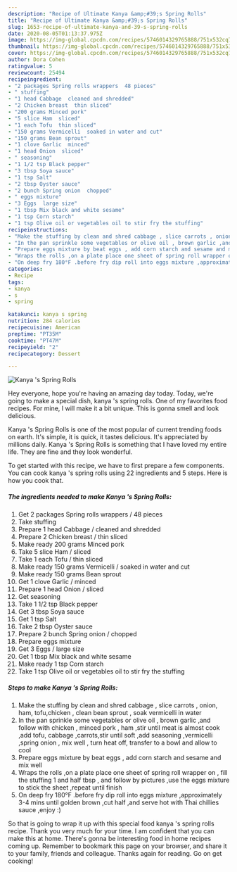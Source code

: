 ```yaml
---
description: "Recipe of Ultimate Kanya &amp;#39;s Spring Rolls"
title: "Recipe of Ultimate Kanya &amp;#39;s Spring Rolls"
slug: 1653-recipe-of-ultimate-kanya-and-39-s-spring-rolls
date: 2020-08-05T01:13:37.975Z
image: https://img-global.cpcdn.com/recipes/5746014329765888/751x532cq70/kanya-s-spring-rolls-recipe-main-photo.jpg
thumbnail: https://img-global.cpcdn.com/recipes/5746014329765888/751x532cq70/kanya-s-spring-rolls-recipe-main-photo.jpg
cover: https://img-global.cpcdn.com/recipes/5746014329765888/751x532cq70/kanya-s-spring-rolls-recipe-main-photo.jpg
author: Dora Cohen
ratingvalue: 5
reviewcount: 25494
recipeingredient:
- "2 packages Spring rolls wrappers  48 pieces"
- " stuffing"
- "1 head Cabbage  cleaned and shredded"
- "2 Chicken breast  thin sliced"
- "200 grams Minced pork"
- "5 slice Ham  sliced"
- "1 each Tofu  thin sliced"
- "150 grams Vermicelli  soaked in water and cut"
- "150 grams Bean sprout"
- "1 clove Garlic  minced"
- "1 head Onion  sliced"
- " seasoning"
- "1 1/2 tsp Black pepper"
- "3 tbsp Soya sauce"
- "1 tsp Salt"
- "2 tbsp Oyster sauce"
- "2 bunch Spring onion  chopped"
- " eggs mixture"
- "3 Eggs  large size"
- "1 tbsp Mix black and white sesame"
- "1 tsp Corn starch"
- "1 tsp Olive oil or vegetables oil to stir fry the stuffing"
recipeinstructions:
- "Make the stuffing by clean and shred cabbage , slice carrots , onion, ham, tofu,chicken , clean bean sprout , soak vermicelli in water"
- "In the pan sprinkle some vegetables or olive oil , brown garlic ,and follow with chicken , minced pork , ham ,stir until meat is almost cook ,add tofu, cabbage ,carrots,stir until soft ,add seasoning ,vermicelli ,spring onion , mix well , turn heat off, transfer to a bowl and allow to cool"
- "Prepare eggs mixture by beat eggs , add corn starch and sesame and mix well"
- "Wraps the rolls ,on a plate place one sheet of spring roll wrapper on , fill the stuffing 1 and half tbsp , and follow by pictures ,use the eggs mixture to stick the sheet ,repeat until finish"
- "On deep fry 180°F .before fry dip roll into eggs mixture ,approximately 3-4 mins until golden brown ,cut half ,and serve hot with Thai chillies sauce ,enjoy :)"
categories:
- Recipe
tags:
- kanya
- s
- spring

katakunci: kanya s spring 
nutrition: 284 calories
recipecuisine: American
preptime: "PT35M"
cooktime: "PT47M"
recipeyield: "2"
recipecategory: Dessert

---
```



![Kanya &#39;s Spring Rolls](https://img-global.cpcdn.com/recipes/5746014329765888/751x532cq70/kanya-s-spring-rolls-recipe-main-photo.jpg)

Hey everyone, hope you're having an amazing day today. Today, we're going to make a special dish, kanya &#39;s spring rolls. One of my favorites food recipes. For mine, I will make it a bit unique. This is gonna smell and look delicious.



Kanya &#39;s Spring Rolls is one of the most popular of current trending foods on earth. It's simple, it is quick, it tastes delicious. It's appreciated by millions daily. Kanya &#39;s Spring Rolls is something that I have loved my entire life. They are fine and they look wonderful.


To get started with this recipe, we have to first prepare a few components. You can cook kanya &#39;s spring rolls using 22 ingredients and 5 steps. Here is how you cook that.

<!--inarticleads1-->

##### The ingredients needed to make Kanya &#39;s Spring Rolls:

1. Get 2 packages Spring rolls wrappers / 48 pieces
1. Take  stuffing
1. Prepare 1 head Cabbage / cleaned and shredded
1. Prepare 2 Chicken breast / thin sliced
1. Make ready 200 grams Minced pork
1. Take 5 slice Ham / sliced
1. Take 1 each Tofu / thin sliced
1. Make ready 150 grams Vermicelli / soaked in water and cut
1. Make ready 150 grams Bean sprout
1. Get 1 clove Garlic / minced
1. Prepare 1 head Onion / sliced
1. Get  seasoning
1. Take 1 1/2 tsp Black pepper
1. Get 3 tbsp Soya sauce
1. Get 1 tsp Salt
1. Take 2 tbsp Oyster sauce
1. Prepare 2 bunch Spring onion / chopped
1. Prepare  eggs mixture
1. Get 3 Eggs / large size
1. Get 1 tbsp Mix black and white sesame
1. Make ready 1 tsp Corn starch
1. Take 1 tsp Olive oil or vegetables oil to stir fry the stuffing




<!--inarticleads2-->

##### Steps to make Kanya &#39;s Spring Rolls:

1. Make the stuffing by clean and shred cabbage , slice carrots , onion, ham, tofu,chicken , clean bean sprout , soak vermicelli in water
1. In the pan sprinkle some vegetables or olive oil , brown garlic ,and follow with chicken , minced pork , ham ,stir until meat is almost cook ,add tofu, cabbage ,carrots,stir until soft ,add seasoning ,vermicelli ,spring onion , mix well , turn heat off, transfer to a bowl and allow to cool
1. Prepare eggs mixture by beat eggs , add corn starch and sesame and mix well
1. Wraps the rolls ,on a plate place one sheet of spring roll wrapper on , fill the stuffing 1 and half tbsp , and follow by pictures ,use the eggs mixture to stick the sheet ,repeat until finish
1. On deep fry 180°F .before fry dip roll into eggs mixture ,approximately 3-4 mins until golden brown ,cut half ,and serve hot with Thai chillies sauce ,enjoy :)




So that is going to wrap it up with this special food kanya &#39;s spring rolls recipe. Thank you very much for your time. I am confident that you can make this at home. There's gonna be interesting food in home recipes coming up. Remember to bookmark this page on your browser, and share it to your family, friends and colleague. Thanks again for reading. Go on get cooking!
